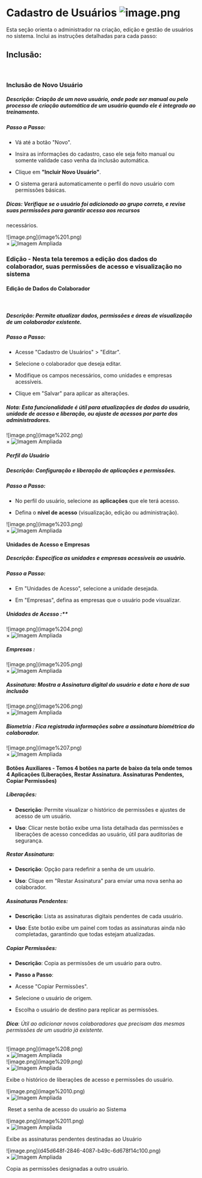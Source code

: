 # Cadastro de Usuários ![image.png](image.png)
    
Esta seção orienta o administrador na criação, edição e gestão de usuários no sistema. Inclui as instruções detalhadas para cada passo:
    
## Inclusão:
    
### Inclusão de Novo Usuário

##### **Descrição**: Criação de um novo usuário, onde pode ser manual ou pelo processo de criação automática de um usuário quando ele é integrado ao treinamento.

##### **Passo a Passo**:

- Vá até a botão "Novo".

- Insira as informações do cadastro, caso ele seja feito manual ou somente validade caso venha da inclusão automática.

- Clique em **"Incluir Novo Usuário"**.

- O sistema gerará automaticamente o perfil do novo usuário com permissões básicas.

##### **Dicas**: Verifique se o usuário foi adicionado ao grupo correto, e revise suas permissões para garantir acesso aos recursos 
necessários.

<label for="modal-toggle-1">
![image.png](image%201.png)
</label>
<input type="checkbox" id="modal-toggle-1" style="display:none;">
<div class="modal">
<label for="modal-toggle-1" class="close">&times;</label>
<img src="/seguranca/image%201.png" alt="Imagem Ampliada">
</div>

### Edição - Nesta tela teremos a edição dos dados do colaborador, suas permissões de acesso e visualização no sistema

#### Edição de Dados do Colaborador
        
##### **Descrição**: Permite atualizar dados, permissões e áreas de visualização de um colaborador existente.

##### **Passo a Passo**:

- Acesse "Cadastro de Usuários" > "Editar".

- Selecione o colaborador que deseja editar.

- Modifique os campos necessários, como unidades e empresas acessíveis.

- Clique em "Salvar" para aplicar as alterações.

##### **Nota**: Esta funcionalidade é útil para atualizações de dados do usuário, unidade de acesso e liberação, ou ajuste de acessos por parte dos administradores.

<label for="modal-toggle-2">
![image.png](image%202.png)
</label>
<input type="checkbox" id="modal-toggle-2" style="display:none;">
<div class="modal">
<label for="modal-toggle-2" class="close">&times;</label>
<img src="/seguranca/image%202.png" alt="Imagem Ampliada">
</div>

##### **Perfil do Usuário**

##### **Descrição**: Configuração e liberação de aplicações e permissões.

##### **Passo a Passo**:

- No perfil do usuário, selecione as **aplicações** que ele terá acesso.

- Defina o **nível de acesso** (visualização, edição ou administração).
    
<label for="modal-toggle-3">
![image.png](image%203.png)
</label>
<input type="checkbox" id="modal-toggle-3" style="display:none;">
<div class="modal">
<label for="modal-toggle-3" class="close">&times;</label>
<img src="/seguranca/image%203.png" alt="Imagem Ampliada">
</div>
    
#### **Unidades de Acesso e Empresas**
    
##### **Descrição**: Especifica as unidades e empresas acessíveis ao usuário.

##### **Passo a Passo**:

- Em "Unidades de Acesso", selecione a unidade desejada.

- Em "Empresas", defina as empresas que o usuário pode visualizar.
        
##### Unidades de Acesso :**
        
<label for="modal-toggle-4">
![image.png](image%204.png)
</label>
<input type="checkbox" id="modal-toggle-4" style="display:none;">
<div class="modal">
<label for="modal-toggle-4" class="close">&times;</label>
<img src="/seguranca/image%204.png" alt="Imagem Ampliada">
</div>

##### **Empresas :**

<label for ="modal-toggle-5">
![image.png](image%205.png)
</label>
<input type="checkbox" id="modal-toggle-5" style ="display:none;">
<div class="modal">
<label for="modal-toggle-5" class="close">&times;</label>
<img src="/seguranca/image%205.png" alt="Imagem Ampliada">
</div>
        
##### **Assinatura: Mostra a Assinatura digital do usuário e data e hora de sua inclusão**
    
<label for ="modal-toggle-6">
![image.png](image%206.png)
</label>
<input type="checkbox" id="modal-toggle-6" style ="display:none;">
<div class="modal">
<label for="modal-toggle-6" class="close">&times;</label>
<img src="/seguranca/image%206.png" alt="Imagem Ampliada">
</div>
    
##### **Biometria :** Fica registrada informações sobre a assinatura biométrica do colaborador.
    
<label for ="modal-toggle-7">
![image.png](image%207.png)
</label>
<input type="checkbox" id="modal-toggle-7" style="display:none;">
<div class="modal">
<label for="modal-toggle-7" class="close">&times;</label>
<img src="/seguranca/image%207.png" alt="Imagem Ampliada">
</div>
        
#### **Botões Auxiliares - Temos 4 botões na parte de baixo da tela onde temos 4 Aplicações (Liberações, Restar Assinatura. Assinaturas Pendentes, Copiar Permissões)**

##### **Liberações**:

- **Descrição**: Permite visualizar o histórico de permissões e ajustes de acesso de um usuário.

- **Uso**: Clicar neste botão exibe uma lista detalhada das permissões e liberações de acesso concedidas ao usuário, útil para auditorias de segurança.

##### **Restar Assinatura**:

- **Descrição**: Opção para redefinir a senha de um usuário.

- **Uso**: Clique em "Restar Assinatura" para enviar uma nova senha ao colaborador.

##### **Assinaturas Pendentes**:

- **Descrição**: Lista as assinaturas digitais pendentes de cada usuário.

- **Uso**: Este botão exibe um painel com todas as assinaturas ainda não completadas, garantindo que todas estejam atualizadas.

##### **Copiar Permissões**:

- **Descrição**: Copia as permissões de um usuário para outro.

- **Passo a Passo**:

- Acesse "Copiar Permissões".

- Selecione o usuário de origem.

- Escolha o usuário de destino para replicar as permissões.

###### **Dica**: Útil ao adicionar novos colaboradores que precisam das mesmas permissões de um usuário já existente.
    
<label for ="modal-toggle-8">
![image.png](image%208.png)
</label>
<input type="checkbox" id="modal-toggle-8" style="display:none;">
<div class="modal">
<label for="modal-toggle-8" class="close">&times;</label>
<img src="/seguranca/image%208.png" alt="Imagem Ampliada">
</div>

<label for="modal-toggle-9">
![image.png](image%209.png)
</label>
<input type="checkbox" id="modal-toggle-9" style="display:none;">
<div class="modal">
<label for="modal-toggle-9" class="close">&times;</label>
<img src="/seguranca/image%209.png" alt="Imagem Ampliada">
</div>


Exibe o histórico de liberações de acesso e permissões do usuário. 


<label for="modal-toggle-10">
![image.png](image%2010.png)
</label>
<input type="checkbox" id="modal-toggle-10" style="display:none;">
<div class="modal">
<label for="modal-toggle-10" class="close">&times;</label>
<img src="/seguranca/image%210.png" alt="Imagem Ampliada">
</div>

 Reset a senha de acesso do usuário ao Sistema

<label for ="modal-toggle-11">
![image.png](image%2011.png)
</label>
<input type="checkbox" id="modal-toggle-11" style="display:none;">
<div class="modal">
<label for="modal-toggle-11" class="close">&times;</label>
<img src="/seguranca/image%2011.png" alt="Imagem Ampliada">
</div>

Exibe as assinaturas pendentes destinadas ao Usuário

<label for="modal-toggle-12">
![image.png](d45d648f-2846-4087-b49c-6d678f14c100.png)
</label>
<input type="checkbox" id="modal-toggle-12" style="display:none;">
<div class="modal">
<label for="modal-toggle-12" class="close">&times;</label>
<img src="/seguranca/d45d648f-2846-4087-b49c-6d678f14c100.png" alt="Imagem Ampliada">
</div>

Copia as permissões designadas a outro usuário. 
